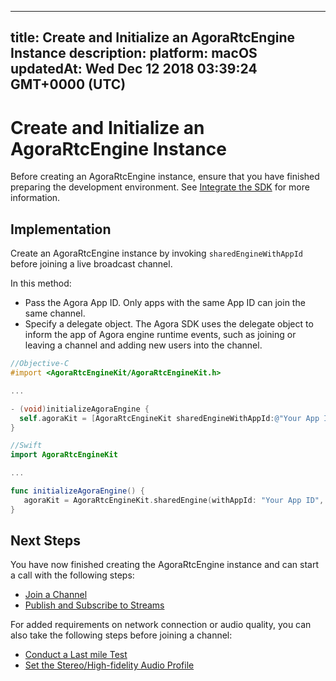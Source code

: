 
---
title: Create and Initialize an AgoraRtcEngine Instance
description: 
platform: macOS
updatedAt: Wed Dec 12 2018 03:39:24 GMT+0000 (UTC)
---
# Create and Initialize an AgoraRtcEngine Instance
Before creating an AgoraRtcEngine instance, ensure that you have finished preparing the development environment. See [Integrate the SDK](../../en/Video/mac_video.md) for more information.

## Implementation
Create an AgoraRtcEngine instance by invoking `sharedEngineWithAppId` before joining a live broadcast channel.

In this method:

- Pass the Agora App ID. Only apps with the same App ID can join the same channel.
- Specify a delegate object. The Agora SDK uses the delegate object to inform the app of Agora engine runtime events, such as joining or leaving a channel and adding new users into the channel.

```objective-c
//Objective-C
#import <AgoraRtcEngineKit/AgoraRtcEngineKit.h>

...

- (void)initializeAgoraEngine {
  self.agoraKit = [AgoraRtcEngineKit sharedEngineWithAppId:@"Your App ID" delegate:self];
}
```

```swift
//Swift
import AgoraRtcEngineKit

...

func initializeAgoraEngine() {
   agoraKit = AgoraRtcEngineKit.sharedEngine(withAppId: "Your App ID", delegate: self)
}
```

## Next Steps
You have now finished creating the AgoraRtcEngine instance and can start a call with the following steps:

* [Join a Channel](../../en/Video/join_communication_mac.md)
* [Publish and Subscribe to Streams](../../en/Video/publish_mac.md)

For added requirements on network connection or audio quality, you can also take the following steps before joining a channel:

* [Conduct a Last mile Test](../../en/Video/lastmile_ios.md)
* [Set the Stereo/High-fidelity Audio Profile](../../en/Video/audio_profile_mac.md)
